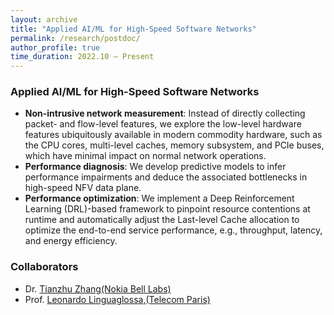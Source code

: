 ```yaml
---
layout: archive
title: "Applied AI/ML for High-Speed Software Networks"
permalink: /research/postdoc/
author_profile: true
time_duration: 2022.10 – Present
---
```


### Applied AI/ML for High-Speed Software Networks
- **Non-intrusive network measurement**: Instead of directly collecting packet- and flow-level features, we explore the low-level hardware features ubiquitously available in modern commodity hardware, such as the CPU cores, multi-level caches, memory subsystem, and PCIe buses, which have minimal impact on normal network operations.
- **Performance diagnosis**: We develop predictive models to infer performance impairments and deduce the associated bottlenecks in high-speed NFV data plane.
- **Performance optimization**: We implement a Deep Reinforcement Learning (DRL)-based framework to pinpoint resource contentions at runtime and automatically adjust the Last-level Cache allocation to optimize the end-to-end service performance, e.g., throughput, latency, and energy efficiency.

 ### Collaborators
 - Dr. [Tianzhu Zhang](https://www.bell-labs.com/about/researcher-profiles/tianzhu-zhang/)[(Nokia Bell Labs)](https://www.bell-labs.com/about/locations/paris-saclay-france/)
 - Prof. [Leonardo Linguaglossa](https://perso.telecom-paristech.fr/linguaglossa/),[(Telecom Paris)](https://www.telecom-paris.fr/)


